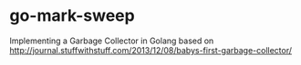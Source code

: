 # go-mark-sweep
Implementing a Garbage Collector in Golang based on http://journal.stuffwithstuff.com/2013/12/08/babys-first-garbage-collector/
